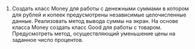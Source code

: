 1. Создать класс Money для работы с денежными суммами в котором для рублей и копеек предусмотрены независимые целочисленные данные. Реализовать метод вывода суммы на экран. На основе класса Money создать класс Good для работы с товаром. Предусмотреть метод, осуществляющий уменьшение цены на заданное число процентов.
